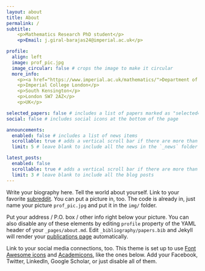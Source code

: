 ```yaml
---
layout: about
title: About
permalink: /
subtitle: 
    <p>Mathematics Research PhD student</p>
    <p>Email: j.giral-barajas24@imperial.ac.uk</p>

profile:
  align: left
  image: prof_pic.jpg
  image_circular: false # crops the image to make it circular
  more_info: 
    <p><a href="https://www.imperial.ac.uk/mathematics/">Department of Mathematics</a></p>
    <p>Imperial College London</p>
    <p>South Kensington</p>
    <p>London SW7 2AZ</p>
    <p>UK</p>

selected_papers: false # includes a list of papers marked as "selected={true}"
social: false # includes social icons at the bottom of the page

announcements:
  enabled: false # includes a list of news items
  scrollable: true # adds a vertical scroll bar if there are more than 3 news items
  limit: 5 # leave blank to include all the news in the `_news` folder

latest_posts:
  enabled: false
  scrollable: true # adds a vertical scroll bar if there are more than 3 new posts items
  limit: 3 # leave blank to include all the blog posts
---
```


Write your biography here. Tell the world about yourself. Link to your favorite [subreddit](http://reddit.com). You can put a picture in, too. The code is already in, just name your picture `prof_pic.jpg` and put it in the `img/` folder.

Put your address / P.O. box / other info right below your picture. You can also disable any of these elements by editing `profile` property of the YAML header of your `_pages/about.md`. Edit `_bibliography/papers.bib` and Jekyll will render your [publications page](/josegiral.github.io/publications/) automatically.

Link to your social media connections, too. This theme is set up to use [Font Awesome icons](https://fontawesome.com/) and [Academicons](https://jpswalsh.github.io/academicons/), like the ones below. Add your Facebook, Twitter, LinkedIn, Google Scholar, or just disable all of them.
